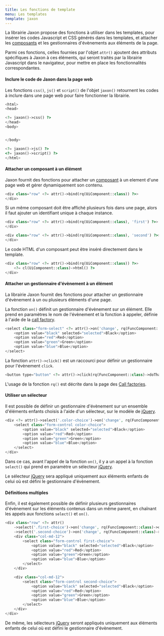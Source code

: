 ```yaml
---
title: Les fonctions de template
menu: Les templates
template: jaxon
---
```


La librairie Jaxon propose des fonctions à utiliser dans les templates, pour insérer les codes Javascript et CSS générés dans les templates, et attacher les [composants](../../components/node-components.html) et les gestionnaires d'évènements aux éléments de la page.

Parmi ces fonctions, celles fournies par l'objet `attr()` ajoutent des attributs spécifiques à Jaxon à ces éléments, qui seront traités par la librairie Javascript dans le navigateur, pour mettre en place les fonctionnalités correspondantes.

#### Inclure le code de Jaxon dans la page web

Les fonctions `css()`, `js()` et `script()` de l'objet `jaxon()` retournent les codes à inclure dans une page web pour faire fonctionner la librairie.

```php
<html>
<head>

<?= jaxon()->css() ?>
</head>
<body>


</body>

<?= jaxon()->js() ?>
<?= jaxon()->script() ?>
</html>
```

#### Attacher un composant à un élément

Jaxon fournit des fonctions pour attacher un [composant](../../components/node-components.html) à un element d'une page web et gérer dynamiquement son contenu.

```php
<div class="row" <?= attr()->bind(rq(UiComponent::class)) ?>>
</div>
```

Si un même composant doit être affiché plusieurs fois dans une page, alors il faut ajouter un identifiant unique à chaque instance.

```php
<div class="row" <?= attr()->bind(rq(UiComponent::class), 'first') ?>>
</div>

<div class="row" <?= attr()->bind(rq(UiComponent::class), 'second') ?>>
</div>
```

Le code HTML d'un composant peut être inséré directement dans le template.

```php
<div class="row" <?= attr()->bind(rq(UiComponent::class)) ?>>
    <?= cl(UiComponent::class)->html() ?>
</div>
```

#### Attacher un gestionnaire d'évènement à un élément

La librairie Jaxon fournit des fonctions pour attacher un gestionnaire d'évènement à un ou plusieurs éléments d'une page.

La fonction `on()` définit un gestionnaire d'évènement sur un élément.
Elle prend en paramètres le nom de l'évènement et la fonction à appeler, définie à l'aide de la [call factory](../../call-factory/functions.html).

```php
<select class="form-select" <?= attr()->on('change', rq(FuncComponent::class)->doThat()) ?>>
    <option value="black" selected="selected">Black</option>
    <option value="red">Red</option>
    <option value="green">Green</option>
    <option value="blue">Blue</option>
</select>
```

La fonction `attr()->click()` est un raccourci pour définir un gestionnaire pour l'évènement `click`.

```php
<button type="button" <?= attr()->click(rq(FuncComponent::class)->doThat()) ?>>CLICK ME</button>
```

L'usage de la fonction `rq()` est décrite dans la page des [Call factories](../call-factories.html).

#### Utiliser un sélecteur

Il est possible de définir un gestionnaire d'évènement sur un ensemble d'éléments enfants choisis à l'aide d'un sélecteur, sur le modèle de [jQuery](https://jquery.com).

```php
<div <?= attr()->select('.color-choice')->on('change', rq(FuncComponent::class)->doThat()) ?>>
    <select class="form-control color-choice">
        <option value="black" selected="selected">Black</option>
        <option value="red">Red</option>
        <option value="green">Green</option>
        <option value="blue">Blue</option>
    </select>
</div>
```

Dans ce cas, avant l'appel de la fonction `on()`, il y a un appel à la fonction `select()` qui prend en paramètre un sélecteur [jQuery](https://jquery.com).

Le sélecteur [jQuery](https://jquery.com) sera appliqué uniquement aux éléments enfants de celui où est défini le gestionnaire d'évènement.

#### Définitions multiples

Enfin, il est également possible de définir plusieurs gestionnaires d'évènement sur les éléments contenus dans un même parent, en chaînant les appels aux fonctions `select()` et `on()`.

```php
<div class="row" <?= attr()
    ->select('.first-choice')->on('change', rq(FuncComponent::class)->doThis())
    ->select('.second-choice')->on('change', rq(FuncComponent::class)->doThat()) ?>>
    <div class="col-md-12">
        <select class="form-control first-choice">
            <option value="black" selected="selected">Black</option>
            <option value="red">Red</option>
            <option value="green">Green</option>
            <option value="blue">Blue</option>
        </select>
    </div>

    <div class="col-md-12">
        <select class="form-control second-choice">
            <option value="black" selected="selected">Black</option>
            <option value="red">Red</option>
            <option value="green">Green</option>
            <option value="blue">Blue</option>
        </select>
    </div>
</div>
```

De même, les sélecteurs [jQuery](https://jquery.com) seront appliqués uniquement aux éléments enfants de celui où est défini le gestionnaire d'évènement.
